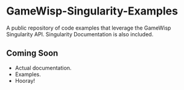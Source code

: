 # GameWisp-Singularity-Examples
A public repository of code examples that leverage the GameWisp Singularity API. Singularity Documentation is also included.

## Coming Soon
* Actual documentation.
* Examples.
* Hooray!